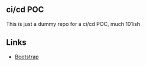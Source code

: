 ## ci/cd POC

This is just a dummy repo for a ci/cd POC, much 101ish


## Links

- [Bootstrap](http://getbootstrap.com)
